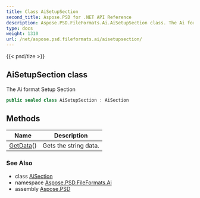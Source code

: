 ```yaml
---
title: Class AiSetupSection
second_title: Aspose.PSD for .NET API Reference
description: Aspose.PSD.FileFormats.Ai.AiSetupSection class. The Ai format Setup Section
type: docs
weight: 1310
url: /net/aspose.psd.fileformats.ai/aisetupsection/
---
```

{{< psd/tize >}}
## AiSetupSection class

The Ai format Setup Section

```csharp
public sealed class AiSetupSection : AiSection
```

## Methods

| Name | Description |
| --- | --- |
| [GetData](../../aspose.psd.fileformats.ai/aisection/getdata/)() | Gets the string data. |

### See Also

* class [AiSection](../aisection/)
* namespace [Aspose.PSD.FileFormats.Ai](../../aspose.psd.fileformats.ai/)
* assembly [Aspose.PSD](../../)


